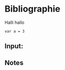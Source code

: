 # Bibliographie
Halli hallo

```
var a = 3
```

<script> 
var a = 3
a+4
</script>


## Input:



<script>

var url = "https://lively-kernel.org/lively4/lively4-core/demos/bibliographie/input.html";

(async () => {
  var text = await fetch(url).then( resp => resp.text())

  var htmlElement = <div></div>
  htmlElement.innerHTML = text

  // return "<pre>" + text.replace(/\</g,"&gt;") + "</pre
  
  var pubList = htmlElement.querySelectorAll(".publist")


  var items = []

  for(var list of pubList ) {
    for(var ea of list.querySelectorAll("li") ) {
      items.push(ea)
    }
  }


  return items.map(ea => "EINTRAG:" + ea.innerHTML )
  
  // return htmlElement.querySelectorAll(".publist").length
})()
</script>


## Notes


